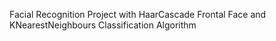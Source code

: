 
Facial Recognition Project with HaarCascade Frontal Face and KNearestNeighbours Classification Algorithm
